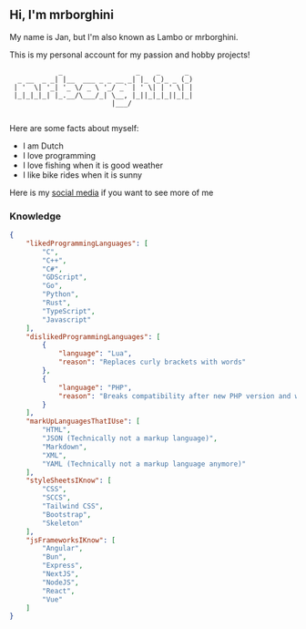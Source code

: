 ## Hi, I'm mrborghini

My name is Jan, but I'm also known as Lambo or mrborghini.

This is my personal account for my passion and hobby projects!

```
            _                  _    _      _ 
  _ __  _ _| |__  ___ _ _ __ _| |_ (_)_ _ (_)
 | '  \| '_| '_ \/ _ \ '_/ _` | ' \| | ' \| |
 |_|_|_|_| |_.__/\___/_| \__, |_||_|_|_||_|_|
                         |___/               
                         
```

Here are some facts about myself: 

- I am Dutch
- I love programming
- I love fishing when it is good weather
- I like bike rides when it is sunny

Here is my [social media](https://mrborghini.github.io/socials) if you want to see more of me

### Knowledge
```json
{
    "likedProgrammingLanguages": [
        "C",
        "C++",
        "C#",
        "GDScript",
        "Go",
        "Python",
        "Rust",
        "TypeScript",
        "Javascript"
    ],
    "dislikedProgrammingLanguages": [
        {
            "language": "Lua",
            "reason": "Replaces curly brackets with words"
        },
        {
            "language": "PHP",
            "reason": "Breaks compatibility after new PHP version and weird names for keywords"
        }
    ],
    "markUpLanguagesThatIUse": [
        "HTML",
        "JSON (Technically not a markup language)",
        "Markdown",
        "XML",
        "YAML (Technically not a markup language anymore)"
    ],
    "styleSheetsIKnow": [
        "CSS",
        "SCCS",
        "Tailwind CSS",
        "Bootstrap",
        "Skeleton"
    ],
    "jsFrameworksIKnow": [
        "Angular",
        "Bun",
        "Express",
        "NextJS",
        "NodeJS",
        "React",
        "Vue"
    ]
}
```